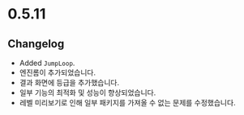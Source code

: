 # 0.5.11

## Changelog

- Added `JumpLoop`.
- 엔진롬이 추가되었습니다.
- 결과 화면에 등급을 추가했습니다.
- 일부 기능의 최적화 및 성능이 향상되었습니다.
- 레벨 미리보기로 인해 일부 패키지를 가져올 수 없는 문제를 수정했습니다.
